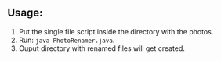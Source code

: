## Usage:
1. Put the single file script inside the directory with the photos.
2. Run: `java PhotoRenamer.java`.
3. Ouput directory with renamed files will get created.